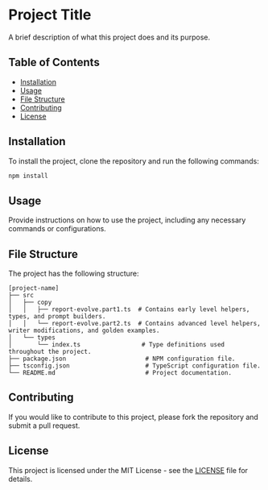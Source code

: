 # Project Title

A brief description of what this project does and its purpose.

## Table of Contents

- [Installation](#installation)
- [Usage](#usage)
- [File Structure](#file-structure)
- [Contributing](#contributing)
- [License](#license)

## Installation

To install the project, clone the repository and run the following commands:

```bash
npm install
```

## Usage

Provide instructions on how to use the project, including any necessary commands or configurations.

## File Structure

The project has the following structure:

```
[project-name]
├── src
│   ├── copy
│   │   ├── report-evolve.part1.ts  # Contains early level helpers, types, and prompt builders.
│   │   └── report-evolve.part2.ts  # Contains advanced level helpers, writer modifications, and golden examples.
│   └── types
│       └── index.ts                 # Type definitions used throughout the project.
├── package.json                      # NPM configuration file.
├── tsconfig.json                     # TypeScript configuration file.
└── README.md                         # Project documentation.
```

## Contributing

If you would like to contribute to this project, please fork the repository and submit a pull request.

## License

This project is licensed under the MIT License - see the [LICENSE](LICENSE) file for details.